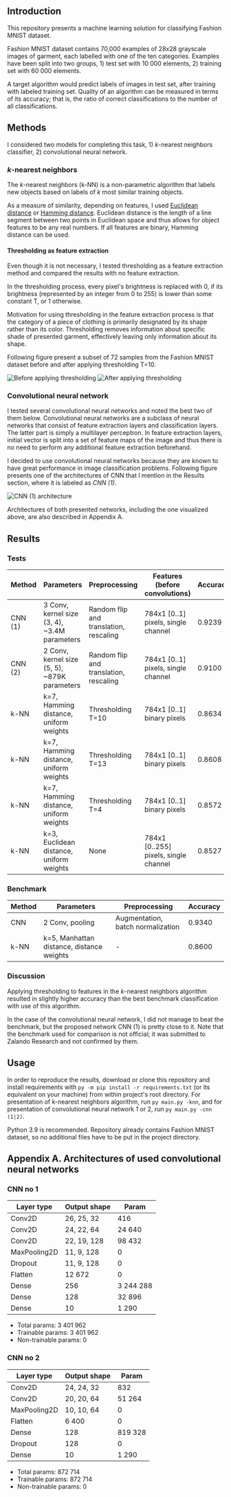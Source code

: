 ## Introduction
This repository presents a machine learning solution for classifying Fashion MNIST dataset.

Fashion MNIST dataset contains 70,000 examples of 28x28 grayscale images of garment, each labelled with one of the ten
categories. Examples have been split into two groups, 1) test set with 10 000 elements, 2) training set with 60 000
elements.

A target algorithm would predict labels of images in test set, after training with labeled training set. Quality of an
algorithm can be measured in terms of its accuracy; that is, the ratio of correct classifications to the number
of all classifications.

## Methods
I considered two models for completing this task, 1) *k*-nearest neighbors classifier, 2) convolutional neural network.

### *k*-nearest neighbors
The *k*-nearest neighbors (k-NN) is a non-parametric algorithm that labels new objects based on labels of *k* most
similar training objects.

As a measure of similarity, depending on features, I used
[Euclidean distance](https://en.wikipedia.org/wiki/Euclidean_distance) or
[Hamming distance](https://en.wikipedia.org/wiki/Hamming_distance). Euclidean distance is the length of a line segment
between two points in Euclidean space and thus allows for object features to be any  real numbers. If all features are
binary, Hamming distance can be used.

#### Thresholding as feature extraction
Even though it is not necessary, I tested thresholding as a feature extraction method and compared the results with
no feature extraction.

In the thresholding process, every pixel's brightness is replaced with 0, if its brightness (represented by an
integer from 0 to 255) is lower than some constant T, or 1 otherwise.

Motivation for using thresholding in the feature extraction process is that the category of a piece of clothing is
primarily designated by its shape rather than its color. Thresholding removes information about specific shade of
presented garment, effectively leaving only information about its shape.

Following figure present a subset of 72 samples from the Fashion MNIST dataset before and after applying thresholding
T=10.

![Before applying thresholding](thresholding_before.png "Before applying thresholding")
![After applying thresholding](thresholding_after.png "After applying thresholding")

### Convolutional neural network
I tested several convolutional neural networks and noted the best two of them below. Convolutional neural networks
are a subclass of neural networks that consist of feature extraction layers and classification layers. The latter part
is simply a multilayer perceptron. In feature extraction layers, initial vector is split into a set of feature maps
of the image and thus there is no need to perform any additional feature extraction beforehand.

I decided to use convolutional neural networks because they are known to have great performance in image classification
problems. Following figure presents one of the architectures of CNN that I mention in the Results section, where it is
labeled as *CNN (1)*.

![CNN (1) architecture](cnn_visualization.png "CNN (1) architecture")

Architectures of both presented networks, including the one visualized above, are also described in Appendix A.

## Results
### Tests
| Method		| Parameters									| Preprocessing									| Features (before convolutions)		| Accuracy
| ----			| ----											| ----											| ----									| ----
| CNN (1)		| 3 Conv, kernel size (3, 4), ~3.4M parameters	| Random flip and translation, rescaling		| 784x1 [0..1] pixels, single channel	| 0.9239
| CNN (2)		| 2 Conv, kernel size (5, 5), ~879K parameters	| Random flip and translation, rescaling		| 784x1 [0..1] pixels, single channel	| 0.9100
| k-NN			| k=7, Hamming distance, uniform weights		| Thresholding T=10								| 784x1 [0..1] binary pixels			| 0.8634
| k-NN			| k=7, Hamming distance, uniform weights		| Thresholding T=13								| 784x1 [0..1] binary pixels			| 0.8608
| k-NN			| k=7, Hamming distance, uniform weights		| Thresholding T=4								| 784x1 [0..1] binary pixels			| 0.8572
| k-NN			| k=3, Euclidean distance, uniform weights		| None											| 784x1 [0..255] pixels, single channel	| 0.8527

### Benchmark
| Method		| Parameters									| Preprocessing									| Accuracy
| ----			| ----											| ----											| ----
| CNN			| 2 Conv, pooling								| Augmentation, batch normalization				| 0.9340
| k-NN			| k=5, Manhattan distance, distance weights		| -												| 0.8600

### Discussion
Applying thresholding to features in the *k*-nearest neighbors algorithm resulted in slightly higher accuracy than the
best benchmark classification with use of this algorithm.

In the case of the convolutional neural network, I did not manage to beat the benchmark, but the proposed network
CNN (1) is pretty close to it. Note that the benchmark used for comparison is not official; it was submitted to Zalando
Research and not confirmed by them.

## Usage
In order to reproduce the results, download or clone this repository and install requirements with `py -m pip install
-r requirements.txt` (or its equivalent on your machine) from within project's root directory. For presentation of
k-nearest neighbors algorithm, run `py main.py -knn`, and for presentation of convolutional neural network 1 or 2, run
`py main.py -cnn (1|2)`.

Python 3.9 is recommended. Repository already contains Fashion MNIST dataset, so no additional files have to be put in
the project directory.

## Appendix A. Architectures of used convolutional neural networks
### CNN no 1
Layer type      	          	| Output shape        	| Param
----							| ----					| ----
Conv2D			             	| 26, 25, 32  			| 416
Conv2D         				  	| 24, 22, 64  			| 24 640
Conv2D          			 	| 22, 19, 128 			| 98 432
MaxPooling2D					| 11, 9, 128 			| 0
Dropout      			     	| 11, 9, 128 			| 0
Flatten       			    	| 12 672       			| 0
Dense          			     	| 256         			| 3 244 288
Dense          				   	| 128         			| 32 896
Dense      				       	| 10          			| 1 290

* Total params: 3 401 962
* Trainable params: 3 401 962
* Non-trainable params: 0

### CNN no 2
Layer type      	          	| Output shape        	| Param
----							| ----					| ----
Conv2D			             	| 24, 24, 32  			| 832 
Conv2D			             	| 20, 20, 64  			| 51 264
MaxPooling2D					| 10, 10, 64 			| 0
Flatten       			    	| 6 400       			| 0
Dense          				   	| 128         			| 819 328
Dropout      			     	| 128					| 0
Dense      				       	| 10          			| 1 290

* Total params: 872 714
* Trainable params: 872 714
* Non-trainable params: 0
